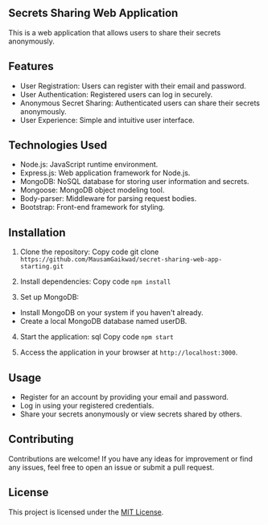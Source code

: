 ## Secrets Sharing Web Application
This is a web application that allows users to share their secrets anonymously.

## Features
* User Registration: Users can register with their email and password.
* User Authentication: Registered users can log in securely.
* Anonymous Secret Sharing: Authenticated users can share their secrets anonymously.
* User Experience: Simple and intuitive user interface.
## Technologies Used
* Node.js: JavaScript runtime environment.
* Express.js: Web application framework for Node.js.
* MongoDB: NoSQL database for storing user information and secrets.
* Mongoose: MongoDB object modeling tool.
* Body-parser: Middleware for parsing request bodies.
* Bootstrap: Front-end framework for styling.
## Installation

1. Clone the repository:
Copy code
git clone `https://github.com/MausamGaikwad/secret-sharing-web-app-starting.git`

2. Install dependencies:
Copy code
`npm install`

3. Set up MongoDB:
  * Install MongoDB on your system if you haven't already.
  * Create a local MongoDB database named userDB.

4. Start the application:
sql
Copy code
`npm start`

5. Access the application in your browser at `http://localhost:3000`.

## Usage
* Register for an account by providing your email and password.
* Log in using your registered credentials.
* Share your secrets anonymously or view secrets shared by others.

## Contributing
Contributions are welcome! If you have any ideas for improvement or find any issues, feel free to open an issue or submit a pull request.

## License
This project is licensed under the [MIT License](LICENSE).
